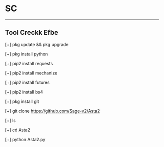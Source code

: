 # SC






-----------------
Tool Creckk Efbe
-----------------



[+] pkg update && pkg upgrade

[+] pkg install python

[+] pip2 install requests

[+] pip2 install mechanize

[+] pip2 install futures

[+] pip2 install bs4

[+] pkg install git

[+] git clone https://github.com/Sage-v2/Asta2

[+] ls

[+] cd Asta2

[+] python Asta2.py
